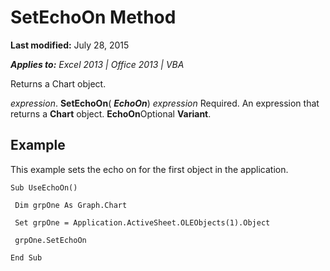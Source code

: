 
# SetEchoOn Method

 **Last modified:** July 28, 2015

 _**Applies to:** Excel 2013 | Office 2013 | VBA_

Returns a Chart object.

 _expression_. **SetEchoOn**( **_EchoOn_**)
 _expression_ Required. An expression that returns a **Chart** object.
 **EchoOn**Optional  **Variant**.

## Example

This example sets the echo on for the first object in the application.


```
Sub UseEchoOn() 
 
 Dim grpOne As Graph.Chart 
 
 Set grpOne = Application.ActiveSheet.OLEObjects(1).Object 
 
 grpOne.SetEchoOn 
 
End Sub
```

